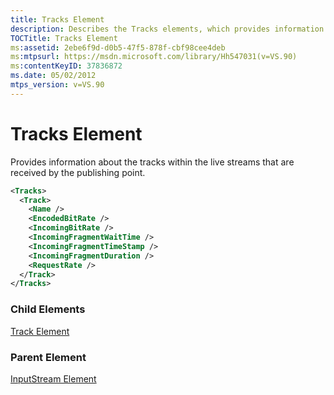 ```yaml
---
title: Tracks Element
description: Describes the Tracks elements, which provides information about tracks within live streams, and details its child elements and parent elements.
TOCTitle: Tracks Element
ms:assetid: 2ebe6f9d-d0b5-47f5-878f-cbf98cee4deb
ms:mtpsurl: https://msdn.microsoft.com/library/Hh547031(v=VS.90)
ms:contentKeyID: 37836872
ms.date: 05/02/2012
mtps_version: v=VS.90
---
```


# Tracks Element

Provides information about the tracks within the live streams that are received by the publishing point.

```xml
<Tracks>
  <Track>
    <Name />
    <EncodedBitRate />
    <IncomingBitRate />
    <IncomingFragmentWaitTime />
    <IncomingFragmentTimeStamp />
    <IncomingFragmentDuration />
    <RequestRate />
  </Track>
</Tracks>
```

### Child Elements

[Track Element](track-element.md)

### Parent Element

[InputStream Element](inputstream-element.md)
